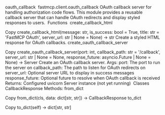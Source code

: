 oauth_callback
​
fastmcp.client.oauth_callback
OAuth callback server for handling authorization code flows.
This module provides a reusable callback server that can handle OAuth redirects and display styled responses to users.
​
Functions
​
create_callback_html 

Copy
create_callback_html(message: str, is_success: bool = True, title: str = 'FastMCP OAuth', server_url: str | None = None) -> str
Create a styled HTML response for OAuth callbacks.
​
create_oauth_callback_server 

Copy
create_oauth_callback_server(port: int, callback_path: str = '/callback', server_url: str | None = None, response_future: asyncio.Future | None = None) -> Server
Create an OAuth callback server.
Args:
port: The port to run the server on
callback_path: The path to listen for OAuth redirects on
server_url: Optional server URL to display in success messages
response_future: Optional future to resolve when OAuth callback is received
Returns:
Configured uvicorn Server instance (not yet running)
​
Classes
​
CallbackResponse 
Methods:
​
from_dict 

Copy
from_dict(cls, data: dict[str, str]) -> CallbackResponse
​
to_dict 

Copy
to_dict(self) -> dict[str, str]